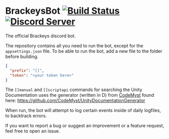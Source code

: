 # BrackeysBot [![Build Status](https://travis-ci.com/YilianSource/brackeys-bot.svg?branch=master)](https://travis-ci.com/YilianSource/brackeys-bot) [![Discord Server](https://discordapp.com/api/guilds/243005537342586880/widget.png)](https://discord.gg/brackeys)

The official Brackeys discord bot.

The repository contains all you need to run the bot, except for the `appsettings.json` file.
To be able to run the bot, add a new file to the folder before building.

```json
{
  "prefix": "[]",
  "token": "<your token here>"
}
```

The `[]manual` and `[]scriptapi` commands for searching the Unity Documentation uses the generator (written in D) from [CodeMyst](https://github.com/CodeMyst) found here: https://github.com/CodeMyst/UnityDocumentationGenerator

When run, the bot will attempt to log certain events inside of daily logfiles, to backtrack errors.

If you want to report a bug or suggest an improvement or a feature request, feel free to open an issue.
